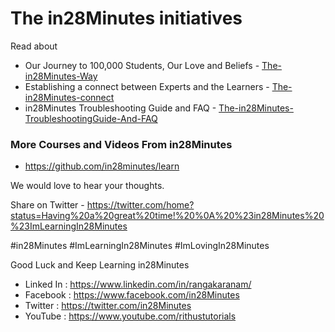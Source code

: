 # The in28Minutes initiatives

Read about
- Our Journey to 100,000 Students, Our Love and Beliefs - [The-in28Minutes-Way](The-in28Minutes-Way)
- Establishing a connect between Experts and the Learners - [The-in28Minutes-connect](in28Minutes-connect)
- in28Minutes Troubleshooting Guide and FAQ - [The-in28Minutes-TroubleshootingGuide-And-FAQ](The-in28Minutes-TroubleshootingGuide-And-FAQ)

### More Courses and Videos From in28Minutes
- https://github.com/in28minutes/learn

We would love to hear your thoughts.  

Share on Twitter - https://twitter.com/home?status=Having%20a%20great%20time!%20%0A%20%23in28Minutes%20%23ImLearningIn28Minutes

#in28Minutes #ImLearningIn28Minutes #ImLovingIn28Minutes 

Good Luck and Keep Learning in28Minutes
- Linked In : https://www.linkedin.com/in/rangakaranam/​
- Facebook  : https://www.facebook.com/in28Minutes​
- Twitter   : https://twitter.com/in28Minutes​
- YouTube   : https://www.youtube.com/rithustutorials​
​